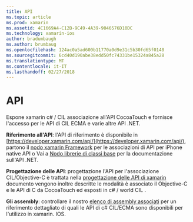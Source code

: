 ```yaml
---
title: API
ms.topic: article
ms.prod: xamarin
ms.assetid: 4C1669A4-C12B-9C49-4A39-9046576D10DC
ms.technology: xamarin-ios
author: bradumbaugh
ms.author: brumbaug
ms.openlocfilehash: 124ac0a5ad600b11770a0d9e31c5b30fd65f0148
ms.sourcegitcommit: 6cd40d190abe38edd50fc74331be15324a845a28
ms.translationtype: MT
ms.contentlocale: it-IT
ms.lasthandoff: 02/27/2018
---
```

# <a name="api"></a>API

Espone xamarin c# / CIL associazione all'API CocoaTouch e fornisce l'accesso per le API di CIL ECMA e varie altre API .NET.

 **Riferimento all'API**: l'API di riferimento è disponibile in [https://developer.xamarin.com/api/](https://developer.xamarin.com/api/), partono il [nodo xamarin Framework](https://developer.xamarin.com/api/root/ios-unified/) per le associazioni di API per iPhone native API o Vai a [Nodo librerie di classi base](https://developer.xamarin.com/api/root/classlib/) per la documentazione sull'API .NET.

 **Progettazione delle API**: progettazione l'API per l'associazione CIL/Objective-C è trattata nella [progettazione delle API di xamarin](~/ios/internals/api-design/index.md) documento vengono inoltre descritte le modalità è associato il Objective-C e le API di C da CocoaTouch ed esposti in c# / world CIL .

 **Gli assembly**: controllare il nostro [elenco di assembly associati](~/cross-platform/internals/available-assemblies.md) per un riferimento dettagliato di quali le API di c# CIL/ECMA sono disponibili per l'utilizzo in xamarin. IOS.
